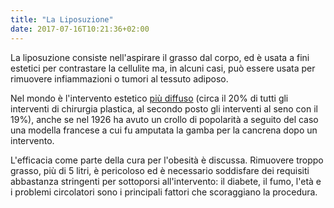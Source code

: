 ```yaml
---
title: "La Liposuzione"
date: 2017-07-16T10:21:36+02:00
---
```


La liposuzione consiste nell'aspirare il grasso dal corpo, ed è usata a fini estetici per contrastare la cellulite ma, in alcuni casi, può essere usata per rimuovere infiammazioni o tumori al tessuto adiposo.

Nel mondo è l'intervento estetico [più diffuso](http://www.isaps.org/Media/Default/global-statistics/ISAPS-Results-Procedures-2011.pdf) (circa il 20% di tutti gli interventi di chirurgia plastica, al secondo posto gli interventi al seno con il 19%), anche se nel 1926 ha avuto un crollo di popolarità a seguito del caso una modella francese a cui fu amputata la gamba per la cancrena dopo un intervento.

L'efficacia come parte della cura per l'obesità è discussa. Rimuovere troppo grasso, più di 5 litri, è pericoloso ed è necessario soddisfare dei requisiti abbastanza stringenti per sottoporsi all'intervento: il diabete, il fumo, l'età e i problemi circolatori sono i principali fattori che scoraggiano la procedura.
